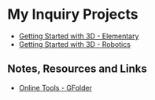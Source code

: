 # My Inquiry Projects

- [Getting Started with 3D - Elementary](inquiry/elem-3d.md)
- [Getting Started with 3D - Robotics](inquiry/elem-robotics.md)

## Notes, Resources and Links
- [Online Tools - GFolder](https://drive.google.com/drive/u/0/folders/0BysMfTbvAUUVd1p1QjYya3lMOXM)

